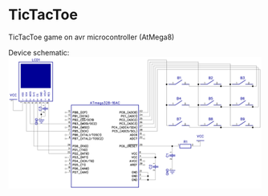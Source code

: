 # TicTacToe
TicTacToe game on avr microcontroller (AtMega8)

 Device schematic:
    ![Device schematic](Schematic/Schematic.png)
